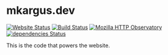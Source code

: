 # mkargus.dev
[![Website Status](https://img.shields.io/website/https/mkargus.dev.svg)](https://mkargus.dev)
[![Build Status](https://github.com/mkargus/mkargus.dev/workflows/Node%20CI/badge.svg?event=push)](https://github.com/mkargus/mkargus.dev)
[![Mozilla HTTP Observatory](https://img.shields.io/mozilla-observatory/grade-score/mkargus.dev.svg)](https://observatory.mozilla.org/analyze/www.mkargus.dev)
[![dependencies Status](https://david-dm.org/mkargus/mkargus.dev/status.svg)](https://david-dm.org/mkargus/mkargus.dev)

This is the code that powers the website.
